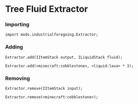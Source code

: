 # Tree Fluid Extractor

### Importing

    import mods.industrialforegoing.Extractor;
    

### Adding

    Extractor.add(IItemStack output, ILiquidStack fluid);
    
    Extractor.add(<minecraft:cobblestone>, <liquid:lava> * 3);
    

### Removing

    Extractor.remove(IItemStack input);
    
    Extractor.remove(<minecraft:cobblestone>);